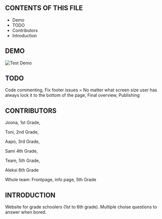 CONTENTS OF THIS FILE
---------------------
 * Demo
 * TODO
 * Contributors
 * Introduction

DEMO
------------
![Test Demo](https://github.com/al-lu/tietovisa/blob/main/demo/demo.gif)

TODO
------------
Code commenting,
Fix footer issues = No matter what screen size user has always lock it to the bottom of the page,
Final overview,
Publishing


CONTRIBUTORS
------------

Joona, 1st Grade,

Toni, 2nd Grade,

Aapo, 3rd Grade,

Sami 4th Grade,

Team, 5th Grade,

Aleksi 6th Grade


Whole team: Frontpage, info page,  5th Grade

INTRODUCTION
------------
Website for grade schoolers (1st to 6th grade). Multiple choise questions to answer when bored.
